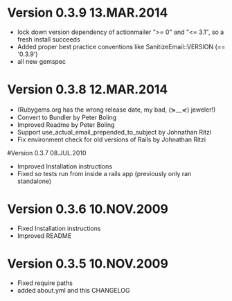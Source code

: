 # Version 0.3.9 13.MAR.2014

- lock down version dependency of actionmailer ">= 0" and "<= 3.1", so a fresh install succeeds
- Added proper best practice conventions like SanitizeEmail::VERSION (== '0.3.9')
- all new gemspec

# Version 0.3.8 12.MAR.2014
- (Rubygems.org has the wrong release date, my bad, (⋟﹏⋞) jeweler!)
- Convert to Bundler by Peter Boling
- Improved Readme by Peter Boling
- Support use_actual_email_prepended_to_subject by Johnathan Ritzi
- Fix environment check for old versions of Rails by Johnathan Ritzi

#Version 0.3.7 08.JUL.2010

- Improved Installation instructions
- Fixed so tests run from inside a rails app (previously only ran standalone)

# Version 0.3.6 10.NOV.2009

- Fixed Installation instructions
- Improved README

# Version 0.3.5 10.NOV.2009

- Fixed require paths
- added about.yml and this CHANGELOG
